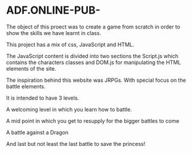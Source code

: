 # ADF.ONLINE-PUB-

The object of this proect was to create a game from scratch in order to show the skills we have learnt in class.

This project has a mix of css, JavaScript and HTML.

The JavaScript content is divided into two sections the Script.js which contains the characters classes and DOM.js for manipulating the HTML elements of the site.

The inspiration behind this website was JRPGs. With special focus on the battle elements.

It is intended to have 3 levels. 

A welcoming level in which you learn how to battle.

A mid point in which you get to resupply for the bigger battles to come

A battle against a Dragon

And last but not least the last battle to save the princess!
